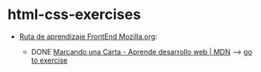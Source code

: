 # html-css-exercises

- [Ruta de aprendizaje FrontEnd Mozilla.org](https://developer.mozilla.org/es/docs/Learn/Front-end_web_developer):
  
  - DONE [Marcando una Carta - Aprende desarrollo web | MDN](https://developer.mozilla.org/es/docs/Learn/HTML/Introduction_to_HTML/Marking_up_a_letter)
  --> [go to exercise](https://github.com/paupalazzesi/html-css-exercises/tree/main/letter-html-exercise)
